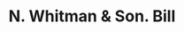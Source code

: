 ---
doi: 10.7916/D8H71STR
date_other: '1906'
date_other_textual: '1906'
form: printed ephemera
genre:
- Invoices
name:
- N. Whitman & Son
object_in_context_url: https://biggert.cul.columbia.edu/items/view/ave_biggert_00575
subject_hierarchical_geographic:
- Bangor, Maine, United States
subject_name:
- N. Whitman & Son
title: N. Whitman & Son. Bill
sort_title: N. Whitman & Son. Bill
call_number: ave_biggert_00575
coordinates:
- 44.8,-68.8
pid: ave_biggert_00575
identifiers: ave_biggert_00575
thumbnail: https://derivativo-3.library.columbia.edu/iiif/2/ldpd:343674/full/!256,256/0/native.jpg
permalink: /biggert/ave_biggert_00575/
layout: iiif-image-page
---